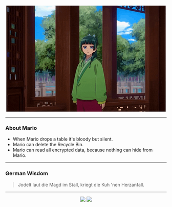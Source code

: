 <p align="center">
  <img src="assets/maomao.gif" />
</p>

---

### About Mario
- When Mario drops a table it's bloody but silent.
- Mario can delete the Recycle Bin.
- Mario can read all encrypted data, because nothing can hide from Mario.

---

### German Wisdom
> Jodelt laut die Magd im Stall, kriegt die Kuh 'nen Herzanfall.

---

<p align="center">
  <a>
    <img height="180em" src="https://github-readme-stats-eight-theta.vercel.app/api?username=Torfkopp&show_icons=true&theme=dark&include_all_commits=true&count_private=true"/>
  </a>
  <a href="https://github.com/Torfkopp?tab=repositories">
    <img height="180em" src="https://github-readme-stats-eight-theta.vercel.app/api/top-langs/?username=torfkopp&layout=compact&theme=dark&langs_count=8&hide=java"/>
  </a>
</p>
